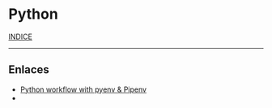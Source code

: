 # Python

[INDICE](https://github.com/hackademymx/hackademy-docu/blob/main/README.md)

------
## Enlaces

* [Python workflow with pyenv & Pipenv](https://www.openitsinaloa.com/python-workflow/)
*
